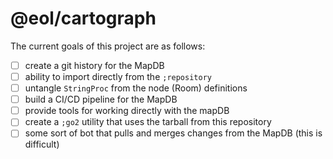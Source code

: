 # @eol/cartograph

The current goals of this project are as follows:

- [ ] create a git history for the MapDB
- [ ] ability to import directly from the `;repository`
- [ ] untangle `StringProc` from the node (Room) definitions
- [ ] build a CI/CD pipeline for the MapDB
- [ ] provide tools for working directly with the mapDB
- [ ] create a `;go2` utility that uses the tarball from this repository
- [ ] some sort of bot that pulls and merges changes from the MapDB (this is difficult)